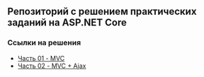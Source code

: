 ## Репозиторий с решением практических заданий на ASP.NET Core

### Ссылки на решения
- [Часть 01 - MVC](https://github.com/Caiman-man/ASP.NET-Learning/tree/main/Ivanov_ASP.NET_03)
- [Часть 02 - MVC + Ajax](https://github.com/Caiman-man/ASP.NET-Learning/tree/main/Ivanov_ASP.NET_04)

